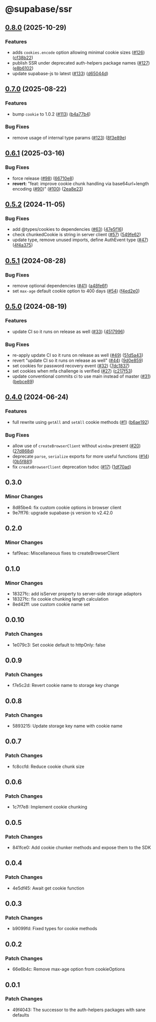 # @supabase/ssr

## [0.8.0](https://github.com/supabase/ssr/compare/v0.7.0...v0.8.0) (2025-10-29)


### Features

* adds `cookies.encode` option allowing minimal cookie sizes ([#126](https://github.com/supabase/ssr/issues/126)) ([cf38b22](https://github.com/supabase/ssr/commit/cf38b2268f0c6ea1a9b8df9edf16adb9d72ca8d5))
* publish SSR under deprecated auth-helpers package names ([#127](https://github.com/supabase/ssr/issues/127)) ([e8b6102](https://github.com/supabase/ssr/commit/e8b61021f3d3cea8973b5298f0380e312976de90))
* update supabase-js to latest ([#133](https://github.com/supabase/ssr/issues/133)) ([d65044d](https://github.com/supabase/ssr/commit/d65044d9c39940ff9187057bb157fa1ce7e8ffea))

## [0.7.0](https://github.com/supabase/ssr/compare/v0.6.1...v0.7.0) (2025-08-22)


### Features

* bump `cookie` to 1.0.2 ([#113](https://github.com/supabase/ssr/issues/113)) ([b4a77b4](https://github.com/supabase/ssr/commit/b4a77b460fb40053d0e01efd7d0bbcfb387abd16))


### Bug Fixes

* remove usage of internal type params ([#123](https://github.com/supabase/ssr/issues/123)) ([8f3e89e](https://github.com/supabase/ssr/commit/8f3e89ed29d0c9622b4d9d1c84b4d586c4c5a9ce))

## [0.6.1](https://github.com/supabase/ssr/compare/v0.6.0...v0.6.1) (2025-03-16)


### Bug Fixes

* force release ([#98](https://github.com/supabase/ssr/issues/98)) ([66710e8](https://github.com/supabase/ssr/commit/66710e82aab5106f464e6754f2e75641a951c941))
* **revert:** "feat: improve cookie chunk handling via base64url+length encoding ([#90](https://github.com/supabase/ssr/issues/90))" ([#100](https://github.com/supabase/ssr/issues/100)) ([2ea8e23](https://github.com/supabase/ssr/commit/2ea8e23525f7e36e88bca3f9ae1fbce892c683e4))

## [0.5.2](https://github.com/supabase/ssr/compare/v0.5.1...v0.5.2) (2024-11-05)


### Bug Fixes

* add @types/cookies to dependencies ([#63](https://github.com/supabase/ssr/issues/63)) ([47e5f16](https://github.com/supabase/ssr/commit/47e5f16b48e4ffbe889339410f50630aba734eac))
* check chunkedCookie is string in server client ([#57](https://github.com/supabase/ssr/issues/57)) ([549fe62](https://github.com/supabase/ssr/commit/549fe62813fb9c7277f7eda9e46ee0420f8e0b5f))
* update type, remove unused imports, define AuthEvent type ([#47](https://github.com/supabase/ssr/issues/47)) ([4f4a375](https://github.com/supabase/ssr/commit/4f4a375ab3df0274980718b7ad98cd4841a52cc4))

## [0.5.1](https://github.com/supabase/ssr/compare/v0.5.0...v0.5.1) (2024-08-28)


### Bug Fixes

* remove optional dependencies ([#41](https://github.com/supabase/ssr/issues/41)) ([a48fe6f](https://github.com/supabase/ssr/commit/a48fe6fd9754786d0ec673ff1418b833a8cfbc70))
* set `max-age` default cookie option to 400 days ([#54](https://github.com/supabase/ssr/issues/54)) ([f4ed2e0](https://github.com/supabase/ssr/commit/f4ed2e0a29445781857c4526f84673693ca9679c))

## [0.5.0](https://github.com/supabase/ssr/compare/v0.4.0...v0.5.0) (2024-08-19)


### Features

* update CI so it runs on release as well ([#33](https://github.com/supabase/ssr/issues/33)) ([4517996](https://github.com/supabase/ssr/commit/4517996a4eea6d41b8ad07c769c78a10b9ee63aa))


### Bug Fixes

* re-apply update CI so it runs on release as well ([#49](https://github.com/supabase/ssr/issues/49)) ([51d5a43](https://github.com/supabase/ssr/commit/51d5a43e2300f46560dc22c67c61f95a6b8d1b3b))
* revert "update CI so it runs on release as well" ([#44](https://github.com/supabase/ssr/issues/44)) ([9d0e859](https://github.com/supabase/ssr/commit/9d0e859cb18b7669f452bc955c6d1c4897873f93))
* set cookies for password recovery event ([#32](https://github.com/supabase/ssr/issues/32)) ([7dc1837](https://github.com/supabase/ssr/commit/7dc1837dc4aba870b32792586969316df980ce07))
* set cookies when mfa challenge is verified ([#27](https://github.com/supabase/ssr/issues/27)) ([c217f53](https://github.com/supabase/ssr/commit/c217f5392b17a80a8e30709445c239e860a107d6))
* update conventional commits ci to use main instead of master ([#31](https://github.com/supabase/ssr/issues/31)) ([bebce89](https://github.com/supabase/ssr/commit/bebce8999d9b2ae554daa2aaffdaf37d972b7fe4))

## [0.4.0](https://github.com/supabase/ssr/compare/v0.3.0...v0.4.0) (2024-06-24)

### Features

- full rewrite using `getAll` and `setAll` cookie methods ([#1](https://github.com/supabase/ssr/issues/1)) ([b6ae192](https://github.com/supabase/ssr/commit/b6ae192aeb37ac6948637955cf1d3d6179b90065))

### Bug Fixes

- allow use of `createBrowserClient` without `window` present ([#20](https://github.com/supabase/ssr/issues/20)) ([27d868d](https://github.com/supabase/ssr/commit/27d868d530925805fe2f3577ae716ece40dd3ab6))
- deprecate `parse`, `serialize` exports for more useful functions ([#14](https://github.com/supabase/ssr/issues/14)) ([0b5f881](https://github.com/supabase/ssr/commit/0b5f881e90b7836f2b98b733aac1cc9f916286cb))
- fix `createBrowserClient` deprecation tsdoc ([#17](https://github.com/supabase/ssr/issues/17)) ([1df70ad](https://github.com/supabase/ssr/commit/1df70ad51e65caab46cbc00342dbb42f6d498c32))

## 0.3.0

### Minor Changes

- 8d85be4: fix custom cookie options in browser client
- 9e7ff76: upgrade supabase-js version to v2.42.0

## 0.2.0

### Minor Changes

- faf9eac: Miscellaneous fixes to createBrowserClient

## 0.1.0

### Minor Changes

- 18327fc: add isServer property to server-side storage adaptors
- 18327fc: fix cookie chunking length calculation
- 8ed42ff: use custom cookie name set

## 0.0.10

### Patch Changes

- 1e079c3: Set cookie default to httpOnly: false

## 0.0.9

### Patch Changes

- f7e5c2d: Revert cookie name to storage key change

## 0.0.8

### Patch Changes

- 5893215: Update storage key name with cookie name

## 0.0.7

### Patch Changes

- fc8ccfd: Reduce cookie chunk size

## 0.0.6

### Patch Changes

- 1c7f7e8: Implement cookie chunking

## 0.0.5

### Patch Changes

- 841fce0: Add cookie chunker methods and expose them to the SDK

## 0.0.4

### Patch Changes

- 4e5df45: Await get cookie function

## 0.0.3

### Patch Changes

- b9099fd: Fixed types for cookie methods

## 0.0.2

### Patch Changes

- 66e6b4c: Remove max-age option from cookieOptions

## 0.0.1

### Patch Changes

- 49f4043: The successor to the auth-helpers packages with sane defaults
